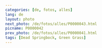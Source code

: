 ```yaml
---
categories: [de, fotos, alles]
lang: de
layout: photo
next_photo: /de/fotos/alles/P0000043.html
picname: P0000042
prev_photo: /de/fotos/alles/P0000041.html
tags: [Dead Springbock, Green Grass]
---
```

